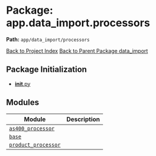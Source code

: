 # Package: app.data_import.processors

**Path:** `app/data_import/processors`

[Back to Project Index](../../../../index.md)
[Back to Parent Package data_import](../index.md)

## Package Initialization
- [__init__.py](init.md)

## Modules

| Module | Description |
| --- | --- |
| [`as400_processor`](as400_processor.md) |  |
| [`base`](base.md) |  |
| [`product_processor`](product_processor.md) |  |
